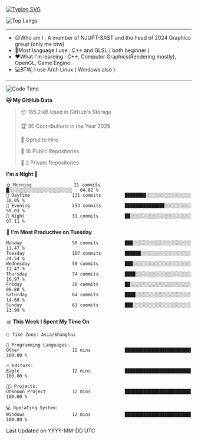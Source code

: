 <a href="https://git.io/typing-svg">
  <img src="https://readme-typing-svg.demolab.com?font=Fira+Code&pause=1000&random=false&width=435&separator=%3D&lines=std%3A%3Aprintln(%22Hello,+world!%22);" alt="Typing SVG" />
</a>

![Top Langs](https://github-readme-stats.vercel.app/api/top-langs/?username=FOTH0626&theme=transparent)

---

- 😉Who am I : A member of NJUPT-SAST and the head of 2024 Graphics group (only me btw)
- 📖Most language I use : C++ and GLSL ( both beginner )
- ❤What I'm learning : C++, Computer Graphics(Rendering mostly), OpenGL, Game Engine.
- 💻BTW, I use Arch Linux ( Windows also )
---
<!--START_SECTION:waka-->
![Code Time](http://img.shields.io/badge/Code%20Time-117%20hrs%202%20mins-blue)

**🐱 My GitHub Data** 

> 📦 165.2 kB Used in GitHub's Storage 
 > 
> 🏆 30 Contributions in the Year 2025
 > 
> 💼 Opted to Hire
 > 
> 📜 16 Public Repositories 
 > 
> 🔑 2 Private Repositories 
 > 
**I'm a Night 🦉** 

```text
🌞 Morning                21 commits          █░░░░░░░░░░░░░░░░░░░░░░░░   04.82 % 
🌆 Daytime                131 commits         ████████░░░░░░░░░░░░░░░░░   30.05 % 
🌃 Evening                253 commits         ███████████████░░░░░░░░░░   58.03 % 
🌙 Night                  31 commits          ██░░░░░░░░░░░░░░░░░░░░░░░   07.11 % 
```
📅 **I'm Most Productive on Tuesday** 

```text
Monday                   50 commits          ███░░░░░░░░░░░░░░░░░░░░░░   11.47 % 
Tuesday                  107 commits         ██████░░░░░░░░░░░░░░░░░░░   24.54 % 
Wednesday                50 commits          ███░░░░░░░░░░░░░░░░░░░░░░   11.47 % 
Thursday                 74 commits          ████░░░░░░░░░░░░░░░░░░░░░   16.97 % 
Friday                   30 commits          ██░░░░░░░░░░░░░░░░░░░░░░░   06.88 % 
Saturday                 64 commits          ████░░░░░░░░░░░░░░░░░░░░░   14.68 % 
Sunday                   61 commits          ███░░░░░░░░░░░░░░░░░░░░░░   13.99 % 
```


📊 **This Week I Spent My Time On** 

```text
🕑︎ Time Zone: Asia/Shanghai

💬 Programming Languages: 
Other                    12 mins             █████████████████████████   100.00 % 

🔥 Editors: 
Eagle                    12 mins             █████████████████████████   100.00 % 

🐱‍💻 Projects: 
Unknown Project          12 mins             █████████████████████████   100.00 % 

💻 Operating System: 
Windows                  12 mins             █████████████████████████   100.00 % 
```


 Last Updated on YYYY-MM-DD UTC
<!--END_SECTION:waka-->
